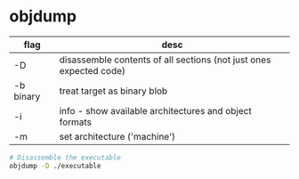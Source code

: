 # objdump

flag      | desc
---       | ---
-D        | disassemble contents of all sections (not just ones expected code)
-b binary | treat target as binary blob
-i        | info - show available architectures and object formats
-m        | set architecture ('machine')

```bash
# Disassemble the executable
objdump -D ./executable
```
